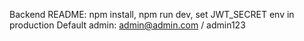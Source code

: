Backend README: npm install, npm run dev, set JWT_SECRET env in production
Default admin: admin@admin.com / admin123
